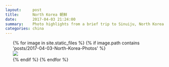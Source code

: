 ```yaml
---
layout:     post
title:      North Korea 朝鲜
date:       2017-04-03 21:24:00
summary:    Photo highlights from a brief trip to Sinuiju, North Korea.
categories: china
---
```

<ul style="list-style: none;">
{% for image in site.static_files %}
    {% if image.path contains 'posts/2017-04-03-North-Korea-Photos' %}
        <li><img src="{{ site.url }}{{ image.path }}" /></li>
    {% endif %}
{% endfor %}
</ul>
